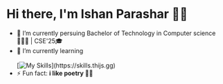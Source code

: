 # Hi there, I'm Ishan Parashar 👋🏻

- 🔭 I’m currently persuing Bachelor of Technology in Computer science 👨🏻‍💻 | CSE'25🎓
- 🌱 I’m currently learning <br> <br>
      [![My Skills](https://skills.thijs.gg/icons?i=c,git,kotlin,mysql,py,)](https://skills.thijs.gg)
- ⚡ Fun fact: **i like poetry ✌🏻**
<!--
- 👯 I’m looking to collaborate on ...
- 🤔 I’m looking for help with ...
- 💬 Ask me about ...
- 📫 How to reach me: ...
- 😄 Pronouns: ...
-->

